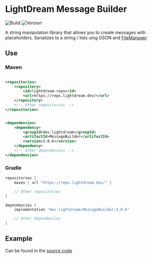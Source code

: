 # LightDream Message Builder

![Build](../../actions/workflows/build.yml/badge.svg)
![Version](https://img.shields.io/badge/Version-3.0.6-red.svg)

A string manipulation library that allows you to create messages with placeholders.
Serializes to a string / lists uing GSON and [FileManager](https://github.com/L1ghtDream/FileManager).

## Use

### Maven

```xml

<repositories>
    <repository>
        <id>lightdream-repo</id>
        <url>https://repo.lightdream.dev/</url>
    </repository>
    <!-- Other repositories -->
</repositories>
```

```xml

<dependencies>
    <dependency>
        <groupId>dev.lightdream</groupId>
        <artifactId>MessageBuilder</artifactId>
        <version>3.0.6</version>
    </dependency>
    <!-- Other dependencies -->
</dependencies>
```

### Gradle

```groovy
repositories {
    maven { url "https://repo.lightdream.dev/" }

    // Other repositories
}

dependencies {
    implementation "dev.lightdream:MessageBuilder:3.0.6"

    // Other dependencies
}
```

## Example

Can be found in the [source code](/src/main/java/dev/lightdream/messagebuilder/example)




